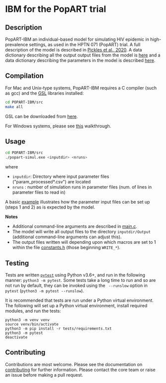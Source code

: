 IBM for the PopART trial
========================

Description
-----------

PopART-IBM an individual-based model for simulating HIV epidemic in high-prevalence settings, as used in the HPTN 071 (PopART) trial.  A full description of the model is described in [Pickles et al., 2020](https://www.medrxiv.org/content/10.1101/2020.08.24.20181180v1).  A data dictionary describing all the output output files from the model is [here](doc/output_files/output_file_dictionary_overview.md) and a data dictionary describing the parameters in the model is described [here](doc/parameters/parameters.md).  


Compilation
----------------

For Mac and Unix-type systems, PopART-IBM requires a C compiler (such as gcc) and the [GSL](https://www.gnu.org/software/gsl/) libraries installed:

```bash
cd POPART-IBM/src
make all
```

GSL can be downloaded from [here](ftp://ftp.gnu.org/gnu/gsl/).  


For Windows systems, please see [this](./doc/running_popartibm_on_windows.md) walkthrough.  

Usage
-----

```bash
cd POPART-IBM/src
./popart-simul.exe <inputdir> <nruns>
```
 
 where
 
* `inputdir`: Directory where input parameter files ("param_processed*.csv") are located
* `nruns` : number of simulation runs in parameter files (num. of lines in parameter files to read in)

A basic [example](examples/example_101.py) illustrates how the parameter input files can be set up (steps 1 and 2) as is expected by the model.  

**Notes**

* Additional command-line arguments are described in [main.c](src/main.c).  
* The model will write all output files to the directory `inputdir/Output` (additional command-line arguments can adjust this).  
* The output files written will depending upon which macros are set to 1 within the file [constants.h](src/constants.h) (those beginning `WRITE_*`).  


Testing
-------

Tests are written [`pytest`](https://docs.pytest.org/en/stable/) using Python v3.6+, and run in the following manner: `python3 -m pytest`.  Some tests take a long time to run and so are not run by default, they can be invoked using the ` --runslow` option in `pytest` (`python3 -m pytest --runslow`).  

It is recommended that tests are run under a Python virtual environment.  The following will set up a Python virtual environment, install required modules, and run the tests: 

```
python3 -m venv venv
source venv/bin/activate
python3 -m pip install -r tests/requirements.txt
python3 -m pytest
deactivate
```

Contributing
------------

Contributions are most welcome.  Please see the documentation on [contributing](CONTRIBUTING.md) for further information.  Please contact the core team or raise an issue before making a pull request.  
